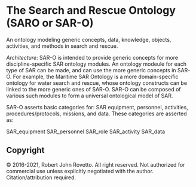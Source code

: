 # The Search and Rescue Ontology (SARO or SAR-O)
An ontology modeling generic concepts, data, knowledge, objects, activities, and methods in search and rescue.

_Architecture_: SAR-O is intended to provide generic concepts for more discipline-specific SAR ontology modules. An ontology modeule for each type of SAR can be made, and can use the more generic concepts in SAR-O. For example, the Maritime SAR Ontology is a more domain-specific ontology for water search and rescue, whose ontology constructs can be linked to the more generic ones of SAR-O. SAR-O can be composed of various such modules to form a universal ontological model of SAR.

SAR-O asserts basic categories for: SAR equipment, personnel, activities, procedures/protocols, missions, and data. These categories are asserted as:

SAR_equipment
SAR_personnel
SAR_role
SAR_activity
SAR_data


## Copyright
© 2016-2021, Robert John Rovetto. All right reserved. Not authorized for commercial use unless explicitly negotiated with the author. Citation/attribution required.
